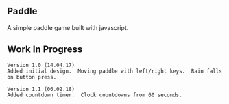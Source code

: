 ## Paddle
A simple paddle game built with javascript.

## Work In Progress

```
Version 1.0 (14.04.17)
Added initial design.  Moving paddle with left/right keys.  Rain falls on button press.

Version 1.1 (06.02.18)
Added countdown timer.  Clock countdowns from 60 seconds.
